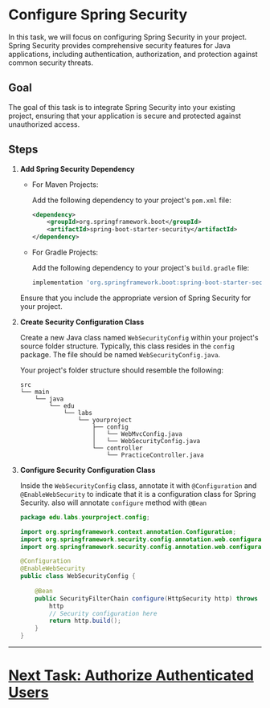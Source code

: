 # Configure Spring Security

In this task, we will focus on configuring Spring Security in your project. Spring Security provides comprehensive security features for Java applications, including authentication, authorization, and protection against common security threats.

## Goal

The goal of this task is to integrate Spring Security into your existing project, ensuring that your application is secure and protected against unauthorized access.

## Steps

1. **Add Spring Security Dependency**

    - For Maven Projects:

      Add the following dependency to your project's `pom.xml` file:

      ```xml
      <dependency>
          <groupId>org.springframework.boot</groupId>
          <artifactId>spring-boot-starter-security</artifactId>
      </dependency>
      ```

    - For Gradle Projects:

      Add the following dependency to your project's `build.gradle` file:

      ```groovy
      implementation 'org.springframework.boot:spring-boot-starter-security'
      ```

   Ensure that you include the appropriate version of Spring Security for your project.

2. **Create Security Configuration Class**

   Create a new Java class named `WebSecurityConfig` within your project's source folder structure. Typically, this class resides in the `config` package. The file should be named `WebSecurityConfig.java`.

   Your project's folder structure should resemble the following:

   ```
   src
   └── main
       └── java
           └── edu
               └── labs
                   └── yourproject
                       ├── config
                       │   └── WebMvcConfig.java
                       │   └── WebSecurityConfig.java
                       └── controller
                           └── PracticeController.java
   ```

3. **Configure Security Configuration Class**

   Inside the `WebSecurityConfig` class, annotate it with `@Configuration` and `@EnableWebSecurity` to indicate that it is a configuration class for Spring Security. also will annotate `configure` method with `@Bean`

   ```java
   package edu.labs.yourproject.config;

   import org.springframework.context.annotation.Configuration;
   import org.springframework.security.config.annotation.web.configuration.EnableWebSecurity;
   import org.springframework.security.config.annotation.web.configuration.WebSecurityConfigurerAdapter;

   @Configuration
   @EnableWebSecurity
   public class WebSecurityConfig {
       
       @Bean
       public SecurityFilterChain configure(HttpSecurity http) throws Exception {
           http
           // Security configuration here
           return http.build();
       }
   }
   ```

---

# [Next Task: Authorize Authenticated Users](authorize-client-authenticated.md)
